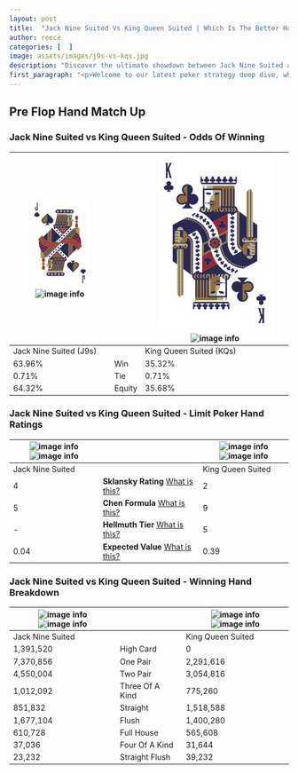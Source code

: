 ```yaml
---
layout: post
title:  "Jack Nine Suited Vs King Queen Suited | Which Is The Better Hand In Poker? A Complete Guide"
author: reece
categories: [  ]
image: assets/images/j9s-vs-kqs.jpg
description: "Discover the ultimate showdown between Jack Nine Suited and King Queen Suited in poker! Uncover the odds, strategies, and scenarios where one hand triumphs over the other. Get ready to up your poker game with this thrilling analysis."
first_paragraph: "<p>Welcome to our latest poker strategy deep dive, where we're pitting two distinct hands against each other in a high-stakes showdown: Jack Nine Suited vs King Queen Suited.</p><p>In the dynamic world of poker, every decision counts, and knowing which hand holds the upper hand is key to your success at the table.</p><p>In this article, we'll dissect these two hands, explore the scenarios where one dominates the other, and equip you with the knowledge to make strategic choices that can tip the odds in your favor.</p><p>Get ready to unravel the intriguing dynamics of these poker hands and elevate your game to new heights.</p>"
---
```




[comment]: # (sp0)

## Pre Flop Hand Match Up

<div class="table hand-ratings" markdown="1"> 



### Jack Nine Suited vs King Queen Suited - Odds Of Winning


    
| ![image info](assets/images/hand1/j.png) ![image info](assets/images/hand1/9s.png) |  | ![image info](assets/images/hand2/k.png) ![image info](assets/images/hand2/qs.png) |
| -------- | -------- | -------- |
| Jack Nine Suited (J9s) |  | King Queen Suited (KQs) |
| 63.96% | Win | 35.32% |
| 0.71% | Tie | 0.71% |
| 64.32% | Equity | 35.68% |




[comment]: # (sp1)



### Jack Nine Suited vs King Queen Suited - Limit Poker Hand Ratings


    
| ![image info](https://www.riverpairs.com/assets/images/hand1/j.png) ![image info](https://www.riverpairs.com/assets/images/hand1/9s.png) |  | ![image info](https://www.riverpairs.com/assets/images/hand2/k.png) ![image info](https://www.riverpairs.com/assets/images/hand2/qs.png) |
| -------- | -------- | -------- |
| Jack Nine Suited |  | King Queen Suited |
| 4 | **Sklansky Rating** [What is this?](/sklansky-rating-explained) | 2 |
| 5 | **Chen Formula** [What is this?](/chen-formula-explained) | 9 |
| - | **Hellmuth Tier** [What is this?](/Hellmuth-tier-explained) | 5 |
| 0.04 | **Expected Value** [What is this?](/expected-value-explained) | 0.39 |




[comment]: # (sp2)



### Jack Nine Suited vs King Queen Suited - Winning Hand Breakdown


    
| ![image info](https://www.riverpairs.com/assets/images/hand1/j.png) ![image info](https://www.riverpairs.com/assets/images/hand1/9s.png) |  | ![image info](https://www.riverpairs.com/assets/images/hand2/k.png) ![image info](https://www.riverpairs.com/assets/images/hand2/qs.png) |
| -------- | -------- | -------- |
| Jack Nine Suited |  | King Queen Suited |
| 1,391,520 | High Card | 0 |
| 7,370,856 | One Pair | 2,291,616 |
| 4,550,004 | Two Pair | 3,054,816 |
| 1,012,092 | Three Of A Kind | 775,260 |
| 851,832 | Straight | 1,518,588 |
| 1,677,104 | Flush | 1,400,280 |
| 610,728 | Full House | 565,608 |
| 37,036 | Four Of A Kind | 31,644 |
| 23,232 | Straight Flush | 39,232 |




[comment]: # (sp3)



</div>

[comment]: # (sp4)



[comment]: # (sp5)

